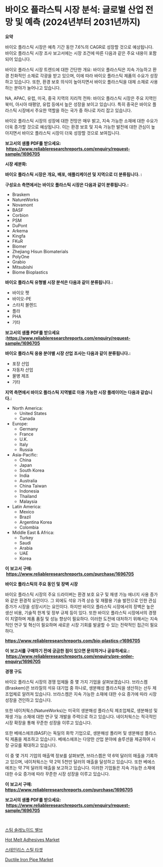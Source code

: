<p><h1>바이오 플라스틱 시장 분석: 글로벌 산업 전망 및 예측 (2024년부터 2031년까지)</h1></p><p><strong>요약</strong></p>
<p><p>바이오 플라스틱 시장은 예측 기간 동안 7.6%의 CAGR로 성장할 것으로 예상됩니다. 바이오 플라스틱 시장 조사 보고서에는 시장 조건에 따른 다음과 같은 주요 내용이 포함되어 있습니다.</p><p>바이오 플라스틱 시장 트렌드에 대한 간단한 개요: 바이오 플라스틱은 지속 가능하고 환경 친화적인 소재로 각광을 받고 있으며, 이에 따라 바이오 플라스틱 제품의 수요가 성장하고 있습니다. 또한, 환경 보호 의식이 높아지면서 바이오 플라스틱을 대체 소재로 사용하는 분야가 늘어나고 있습니다.</p><p>NA, APAC, 유럽, 미국, 중국 지역의 지리적 전파: 바이오 플라스틱 시장은 주요 지역인 북미, 아시아 태평양, 유럽 등에서 높은 성장을 보이고 있습니다. 특히 중국은 바이오 플라스틱 시장에서 주요한 역할을 하는 국가 중 하나로 자리 잡고 있습니다.</p><p>바이오 플라스틱 시장의 성장에 대한 전망은 매우 밝고, 지속 가능한 소재에 대한 수요가 더욱 증가할 것으로 예상됩니다. 이는 환경 보호 및 지속 가능한 발전에 대한 관심이 높아지면서 바이오 플라스틱 시장이 더욱 성장할 것으로 보여집니다.</p></p>
<p><strong>보고서의 샘플 PDF를 받으세요: &nbsp;<a href="https://www.reliableresearchreports.com/enquiry/request-sample/1696705">https://www.reliableresearchreports.com/enquiry/request-sample/1696705</a></strong></p>
<p><strong>시장 세분화:</strong></p>
<p><strong> 바이오 플라스틱 시장은 개요, 배포, 애플리케이션 및 지역으로 더 분류됩니다. :</strong></p>
<p><strong>구성요소 측면에서는 바이오 플라스틱 시장은 다음과 같이 분류됩니다.:</strong></p>
<p><ul><li>Braskem</li><li>NatureWorks</li><li>Novamont</li><li>BASF</li><li>Corbion</li><li>PSM</li><li>DuPont</li><li>Arkema</li><li>Kingfa</li><li>FKuR</li><li>Biomer</li><li>Zhejiang Hisun Biomaterials</li><li>PolyOne</li><li>Grabio</li><li>Mitsubishi</li><li>Biome Bioplastics</li></ul></p>
<p><strong> 바이오 플라스틱 유형별 시장 분석은 다음과 같이 분류됩니다.:</strong></p>
<p><ul><li>바이오 펫</li><li>바이오-PE</li><li>스타치 블렌드</li><li>플라</li><li>PHA</li><li>기타</li></ul></p>
<p><strong>보고서의 샘플 PDF를 받으세요 :<a href="https://www.reliableresearchreports.com/enquiry/request-sample/1696705">https://www.reliableresearchreports.com/enquiry/request-sample/1696705</a></strong></p>
<p><strong> 바이오 플라스틱 응용 분야별 시장 산업 조사는 다음과 같이 분류됩니다.:</strong></p>
<p><ul><li>포장 산업</li><li>자동차 산업</li><li>물병 제조</li><li>기타</li></ul></p>
<p><strong>지역 측면에서 바이오 플라스틱 지역별로 이용 가능한 시장 플레이어는 다음과 같습니다.:</strong></p>
<p><ul>
    <li>
        North America:
        <ul>
            <li>United States</li>
            <li>Canada</li>
        </ul>
    </li>
    <li>
        Europe:
        <ul>
            <li>Germany</li>
            <li>France</li>
            <li>U.K.</li>
            <li>Italy</li>
            <li>Russia</li>
        </ul>
    </li>
    <li>
        Asia-Pacific:
        <ul>
            <li>China</li>
            <li>Japan</li>
            <li>South Korea</li>
            <li>India</li>
            <li>Australia</li>
            <li>China Taiwan</li>
            <li>Indonesia</li>
            <li>Thailand</li>
            <li>Malaysia</li>
        </ul>
    </li>
    <li>
        Latin America:
        <ul>
            <li>Mexico</li>
            <li>Brazil</li>
            <li>Argentina Korea</li>
            <li>Colombia</li>
        </ul>
    </li>
    <li>
        Middle East & Africa:
        <ul>
            <li>Turkey</li>
            <li>Saudi</li>
            <li>Arabia</li>
            <li>UAE</li>
            <li>Korea</li>
        </ul>
    </li>
    </ul></p>
<p><strong>이 보고서 구매: &nbsp;<a href="https://www.reliableresearchreports.com/purchase/1696705">https://www.reliableresearchreports.com/purchase/1696705</a></strong></p>
<p><strong>바이오 플라스틱의 주요 동인 및 장벽 시장</strong></p>
<p><p>바이오 플라스틱 시장의 주요 드라이버는 환경 보호 요구 및 재생 가능 에너지 사용 증가와 같은 환경적 요인이다. 그 외에도 석유 가격 상승 및 재활용 기술 발전으로 인한 관심 증가가 시장을 성장시키는 요인이다. 하지만 바이오 플라스틱 시장에서의 장벽은 높은 생산 비용, 기술적 한계 및 정부 규제 등이 있다. 또한 바이오 플라스틱 시장에서의 경쟁이 치열하며 제품 품질 및 성능 향상이 필요하다. 이러한 도전에 대처하기 위해서는 지속적인 연구 및 혁신이 필요하며 새로운 시장 기회를 발굴할 수 있는 전략적인 접근이 필요하다.</p></p>
<p><strong><a href="https://www.reliableresearchreports.com/bio-plastics-r1696705">https://www.reliableresearchreports.com/bio-plastics-r1696705</a></strong></p>
<p><strong>이 보고서를 구매하기 전에 궁금한 점이 있으면 문의하거나 공유하세요.: &nbsp;<a href="https://www.reliableresearchreports.com/enquiry/pre-order-enquiry/1696705">https://www.reliableresearchreports.com/enquiry/pre-order-enquiry/1696705</a></strong></p>
<p><strong>경쟁 구도</strong></p>
<p><p>바이오 플라스틱 시장의 경쟁 업체들 중 몇 가지 기업을 살펴보겠습니다. 브라스켐(Braskem)은 브라질의 석유 대기업 중 하나로, 생분해성 플라스틱을 생산하는 선두 제조업체로 알려져 있습니다. 브라스켐은 지속 가능한 소재에 대한 수요 증가에 따라 시장 성장을 견인하고 있습니다.</p><p>또한 네이처웍스(NatureWorks)는 미국의 생분해성 플라스틱 제조업체로, 생분해성 및 재생 가능 소재에 대한 연구 및 개발을 주력으로 하고 있습니다. 네이처웍스는 적극적인 시장 확장을 통해 꾸준한 성장을 이루고 있습니다.</p><p>또한 베에스에프(BASF)는 독일의 화학 기업으로, 생분해성 폴리머 및 생분해성 플라스틱 제품을 제조하고 있습니다. 베에스에프는 다양한 산업 분야에 솔루션을 제공하여 시장 규모를 확대하고 있습니다.</p><p>이 중 몇 가지 기업의 매출액 정보를 살펴보면, 브라스켐은 약 6억 달러의 매출을 기록하고 있으며, 네이처웍스는 약 2억 5천만 달러의 매출을 달성하고 있습니다. 또한 베에스에프는 약 7억 달러의 매출을 보고하고 있습니다. 이러한 기업들은 지속 가능한 소재에 대한 수요 증가에 따라 꾸준한 시장 성장을 이루고 있습니다.</p></p>
<p><strong>이 보고서 구매: &nbsp; <a href="https://www.reliableresearchreports.com/purchase/1696705">https://www.reliableresearchreports.com/purchase/1696705</a></strong></p>
<p><strong>보고서의 샘플 PDF를 받으세요: &nbsp;<a href="https://www.reliableresearchreports.com/enquiry/request-sample/1696705">https://www.reliableresearchreports.com/enquiry/request-sample/1696705</a></strong><strong></strong></p>
<p>&nbsp;</p>
<p><p><a href="https://github.com/BrettWeberrt8767765/Market-Research-Report-List-1/blob/main/797607635938.md">스팀 솔레노이드 밸브</a></p><p><a href="https://issuu.com/reportprime-2/docs/hot-melt-adhesives-market-size-2030.pptx">Hot Melt Adhesives Market</a></p><p><a href="https://github.com/nuekbpymrrz5/Market-Research-Report-List-1/blob/main/977462335937.md">스테인리스 스틸 타겟</a></p><p><a href="https://issuu.com/reportprime-2/docs/ductile-iron-pipe-market-size-2030.pptx">Ductile Iron Pipe Market</a></p></p>